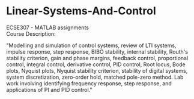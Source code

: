 # Linear-Systems-And-Control
ECSE307 - MATLAB assignments </br>
Course Description:</br>

"Modelling and simulation of control systems, review of LTI systems, impulse response, step response, BIBO stability, internal stability, Routh's stability criterion, gain and phase margins, feedback control, proportional control, integral control, derivative control, PID control, Root locus, Bode plots, Nyquist plots, Nyquist stability criterion, stability of digital systems, system discretization, zero-order hold, matched pole-zero method. Lab work involving identifying frequency response, step response, and applications of PI and PID control."
